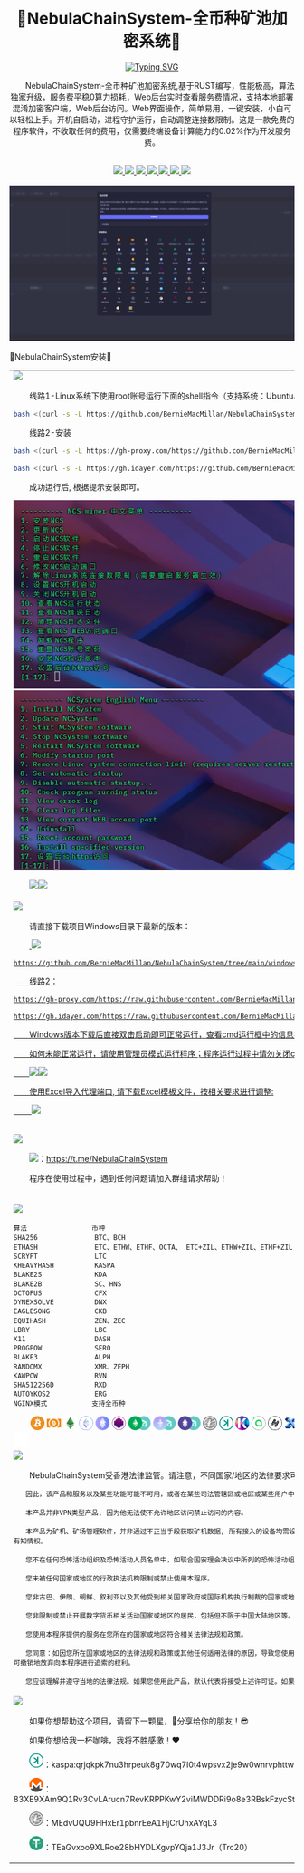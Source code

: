 <div id="top"></div>

<div align="center">
<h1>💎NebulaChainSystem-全币种矿池加密系统💎</h1>

[![Typing SVG](https://readme-typing-svg.demolab.com/?font=Fira+Code&duration=3000&pause=1000&center=true&vCenter=true&width=435&lines=NebulaChainSystem-%E5%85%A8%E5%B8%81%E7%A7%8D%E7%9F%BF%E6%B1%A0%E5%8A%A0%E5%AF%86%E7%B3%BB%E7%BB%9F)](https://git.io/typing-svg)

<p>&emsp;&emsp;NebulaChainSystem-全币种矿池加密系统,基于RUST编写，性能极高，算法独家升级，服务费平稳0算力损耗，Web后台实时查看服务费情况，支持本地部署混淆加密客户端，Web后台访问。Web界面操作，简单易用，一键安装，小白可以轻松上手。开机自启动，进程守护运行，自动调整连接数限制。这是一款免费的程序软件，不收取任何的费用，仅需要终端设备计算能力的0.02%作为开发服务费。</p>
<br>

   <a href="https://github.com/BernieMacMillan/NebulaChainSystem" target="_blank">
   <img src="https://img.shields.io/badge/%F0%9F%92%8ENebulaChainSystem-%E5%85%A8%E5%B8%81%E7%A7%8D%E7%9F%BF%E6%B1%A0%E5%8A%A0%E5%AF%86%E7%B3%BB%E7%BB%9F%F0%9F%92%8E-brightgreen.svg">
   </a>
   <a href="#linux">
   <img src="https://img.shields.io/badge/%F0%9F%92%8ELinux%E5%AE%89%E8%A3%85%E6%95%99%E7%A8%8B-%F0%9F%91%8D-brightgreen.svg">
   </a>
   <a href="#windows">
   <img src="https://img.shields.io/badge/%F0%9F%92%8EWindows%E5%AE%89%E8%A3%85%E6%95%99%E7%A8%8B-%F0%9F%91%8D-brightgreen.svg">
   </a>
   <a href="#suanfa">
   <img src="https://img.shields.io/badge/%F0%9F%92%8E%E7%AE%97%E6%B3%95%E5%B8%81%E7%A7%8D-%F0%9F%91%8D-brightgreen.svg">
   </a>
   <a href="#xieyi">
   <img src="https://img.shields.io/badge/%F0%9F%92%8E%E6%9C%8D%E5%8A%A1%E5%8D%8F%E8%AE%AE-%F0%9F%91%8D-brightgreen.svg">
   </a>
   </a>
   <a href="#bangzhu">
   <img src="https://img.shields.io/badge/%F0%9F%92%8E%E8%B5%9E%E5%8A%A9-%E6%94%AF%E6%8C%81%F0%9F%92%8E-brightgreen.svg">
   </a>
   <a href="https://berniemacmillan.gitbook.io/berniemacmillan">
   <img src="https://img.shields.io/badge/%F0%9F%92%8E%E4%B8%AD%E6%96%87-%E6%96%87%E6%A1%A3%F0%9F%92%8E-brightgreen.svg">
   </a>

   <br>
   <br>
   <img src="https://raw.githubusercontent.com/BernieMacMillan/NebulaChainSystem/main/image/jiemian-1.png">
</div>
   <p>💎NebulaChainSystem安装💎</p>
<table>
   <tr>
   <td>
   <span id="linux"></span>
   <img src="https://img.shields.io/badge/%F0%9F%92%8ELinux%E5%AE%89%E8%A3%85-%F0%9F%91%87%F0%9F%8F%BB-brightgreen.svg">
   <p>&emsp;&emsp;线路1-Linux系统下使用root账号运行下面的shell指令（支持系统：Ubuntu、Debian、CentOS等）</p>

   ```sh
   bash <(curl -s -L https://github.com/BernieMacMillan/NebulaChainSystem/raw/main/install/install.sh)
   ```
   <p>&emsp;&emsp;线路2-安装</p>

   ```sh
   bash <(curl -s -L https://gh-proxy.com/https://github.com/BernieMacMillan/NebulaChainSystem/raw/main/install/install.sh)
   ```

   ```sh
   bash <(curl -s -L https://gh.idayer.com/https://github.com/BernieMacMillan/NebulaChainSystem/raw/main/install/install.sh)
   ```

   <p>&emsp;&emsp;成功运行后, 根据提示安装即可。</p>
   

   <img src="https://raw.githubusercontent.com/BernieMacMillan/NebulaChainSystem/main/image/linux-install-2.png">
   <img src="https://raw.githubusercontent.com/BernieMacMillan/NebulaChainSystem/main/image/linux-install-3.png">

   <p>&emsp;&emsp;<img src="https://img.shields.io/badge/%F0%9F%92%8E%E8%B4%A6%E5%8F%B7-:qzpm19kkx-brightgreen.svg"><img src="https://img.shields.io/badge/%F0%9F%92%8E%E5%AF%86%E7%A0%81-:xloqslz913-brightgreen.svg"></p>
   
   

   </td>
   </tr>
   <tr>
   <td>
   <span id="windows"></span>
   <img src="https://img.shields.io/badge/%F0%9F%92%8EWindows%E5%AE%89%E8%A3%85-%F0%9F%91%87%F0%9F%8F%BB-brightgreen.svg">

   <p>&emsp;&emsp;请直接下载项目Windows目录下最新的版本：</p>
   <p>&emsp;&emsp;<a href="https://gh-proxy.com/https://raw.githubusercontent.com/BernieMacMillan/NebulaChainSystem/main/windows/ncsystem-4.4.1.exe" target="_blank">
   <img src="https://img.shields.io/badge/%F0%9F%92%8E%E7%82%B9%E5%87%BB%E4%B8%8B%E8%BD%BD-Windows%E6%9C%80%E6%96%B0EXE%F0%9F%92%8E-brightgreen.svg"></p>
   
   
   ```text
   https://github.com/BernieMacMillan/NebulaChainSystem/tree/main/windows
   ```

   <p>&emsp;&emsp;线路2：</p>

   ```text
   https://gh-proxy.com/https://raw.githubusercontent.com/BernieMacMillan/NebulaChainSystem/main/windows/ncsystem-4.4.1.exe
   ```

   ```text
   https://gh.idayer.com/https://raw.githubusercontent.com/BernieMacMillan/NebulaChainSystem/main/windows/ncsystem-4.4.1.exe
   ```

   <p>&emsp;&emsp;Windows版本下载后直接双击启动即可正常运行，查看cmd运行框中的信息提升。</p>
   <p>&emsp;&emsp;如何未能正常运行，请使用管理员模式运行程序；程序运行过程中请勿关闭cmd窗口，不然程序会关闭！！！</p>

   <p>&emsp;&emsp;<img src="https://img.shields.io/badge/%F0%9F%92%8E%E8%B4%A6%E5%8F%B7-:qzpm19kkx-brightgreen.svg"><img src="https://img.shields.io/badge/%F0%9F%92%8E%E5%AF%86%E7%A0%81-:xloqslz913-brightgreen.svg"></p>
   <p>&emsp;&emsp;使用Excel导入代理端口, 请下载Excel模板文件，按相关要求进行调整:</p>
   <p>&emsp;&emsp;<a href="https://github.com/BernieMacMillan/NebulaChainSystem/blob/main/file/NebulaChainSystem-%E4%BB%A3%E7%90%86%E7%AB%AF%E5%8F%A3%E6%A8%A1%E6%9D%BF.xlsx" target="_blank">
   <img src="https://img.shields.io/badge/%F0%9F%92%8E%E7%82%B9%E5%87%BB%E4%B8%8B%E8%BD%BD-%E7%AB%AF%E5%8F%A3%E5%AF%BC%E5%85%A5%E6%96%87%E4%BB%B6%F0%9F%92%8E-brightgreen.svg"></p>
   </a>
   </td>
   </tr>
   <tr>
   <td>

   <span id="qunzu"></span>
   <img src="https://img.shields.io/badge/%F0%9F%92%8E%E8%81%8A%E5%A4%A9-%E7%BE%A4%E7%BB%84%F0%9F%92%8E-brightgreen.svg">
   <br>
   <p>&emsp;&emsp;<img src="https://img.shields.io/badge/%F0%9F%92%8ETelegram-%E7%BE%A4%E7%BB%84%F0%9F%92%8E-brightgreen.svg">：<a href="https://t.me/NebulaChainSystem" target="_blank">https://t.me/NebulaChainSystem</a></p>
   <p>&emsp;&emsp;程序在使用过程中，遇到任何问题请加入群组请求帮助！</p>
   <br>
   </td>
   </tr>
   <tr>
   <td>
   <span id="suanfa"></span>
   <img src="https://img.shields.io/badge/%F0%9F%92%8E%E7%AE%97%E6%B3%95-%E5%B8%81%E7%A7%8D%F0%9F%92%8E-brightgreen.svg">
   

   ```text
  算法                币种
  SHA256              BTC、BCH        
  ETHASH              ETC、ETHW、ETHF、OCTA、 ETC+ZIL、ETHW+ZIL、ETHF+ZIL
  SCRYPT              LTC
  KHEAVYHASH          KASPA
  BLAKE2S             KDA
  BLAKE2B             SC、HNS
  OCTOPUS             CFX
  DYNEXSOLVE          DNX
  EAGLESONG           CKB
  EQUIHASH            ZEN、ZEC
  LBRY                LBC
  X11                 DASH
  PROGPOW             SERO
  BLAKE3              ALPH
  RANDOMX             XMR、ZEPH
  KAWPOW              RVN
  SHA512256D          RXD
  AUTOYKOS2           ERG
  NGINX模式           支持全币种    
  ```
   <div>
&nbsp;&nbsp;&nbsp;&nbsp;&nbsp;&nbsp;&nbsp;
<img src="https://raw.githubusercontent.com/BernieMacMillan/NebulaChainSystem/main/image/icon-btc.png" alt="Logo" width="25">
<img src="https://raw.githubusercontent.com/BernieMacMillan/NebulaChainSystem/main/image/icon-bch.png" alt="Logo" width="25">
<img src="https://raw.githubusercontent.com/BernieMacMillan/NebulaChainSystem/main/image/icon-etc.png" alt="Logo" width="25">
<img src="https://raw.githubusercontent.com/BernieMacMillan/NebulaChainSystem/main/image/icon-ethw.png" alt="Logo" width="25">
<img src="https://raw.githubusercontent.com/BernieMacMillan/NebulaChainSystem/main/image/icon-ethf.png" alt="Logo" width="25">
<img src="https://raw.githubusercontent.com/BernieMacMillan/NebulaChainSystem/main/image/icon-octa.png" alt="Logo" width="25">
<img src="https://raw.githubusercontent.com/BernieMacMillan/NebulaChainSystem/main/image/icon-etc+zil.png" alt="Logo" height="25">
<img src="https://raw.githubusercontent.com/BernieMacMillan/NebulaChainSystem/main/image/icon-ethw+zil.png" alt="Logo" height="25">
<img src="https://raw.githubusercontent.com/BernieMacMillan/NebulaChainSystem/main/image/icon-ethf+zil.png" alt="Logo" height="25">
<img src="https://raw.githubusercontent.com/BernieMacMillan/NebulaChainSystem/main/image/icon-ltc.png" alt="Logo" width="25">
<img src="https://raw.githubusercontent.com/BernieMacMillan/NebulaChainSystem/main/image/icon-kaspa.png" alt="Logo" width="25">
<img src="https://raw.githubusercontent.com/BernieMacMillan/NebulaChainSystem/main/image/icon-kda.png" alt="Logo" width="25">
<img src="https://raw.githubusercontent.com/BernieMacMillan/NebulaChainSystem/main/image/icon-sc.png" alt="Logo" width="25">
<img src="https://raw.githubusercontent.com/BernieMacMillan/NebulaChainSystem/main/image/icon-hns.png" alt="Logo" width="25">
<img src="https://raw.githubusercontent.com/BernieMacMillan/NebulaChainSystem/main/image/icon-cfx.png" alt="Logo" width="25">
<img src="https://raw.githubusercontent.com/BernieMacMillan/NebulaChainSystem/main/image/icon-dnx.png" alt="Logo" width="25">
<img src="https://raw.githubusercontent.com/BernieMacMillan/NebulaChainSystem/main/image/icon-ckb.png" alt="Logo" width="25">
<img src="https://raw.githubusercontent.com/BernieMacMillan/NebulaChainSystem/main/image/icon-zen.png" alt="Logo" width="25">
<img src="https://raw.githubusercontent.com/BernieMacMillan/NebulaChainSystem/main/image/icon-zec.png" alt="Logo" width="25">
<img src="https://raw.githubusercontent.com/BernieMacMillan/NebulaChainSystem/main/image/icon-lbc.png" alt="Logo" width="25">
<img src="https://raw.githubusercontent.com/BernieMacMillan/NebulaChainSystem/main/image/icon-dash.png" alt="Logo" width="25">
<img src="https://raw.githubusercontent.com/BernieMacMillan/NebulaChainSystem/main/image/icon-sero.png" alt="Logo" width="25">
<img src="https://raw.githubusercontent.com/BernieMacMillan/NebulaChainSystem/main/image/icon-alph.png" alt="Logo" width="25">
<img src="https://raw.githubusercontent.com/BernieMacMillan/NebulaChainSystem/main/image/icon-xmr.png" alt="Logo" width="25">
<img src="https://raw.githubusercontent.com/BernieMacMillan/NebulaChainSystem/main/image/icon-zeph.png" alt="Logo" width="25">
<img src="https://raw.githubusercontent.com/BernieMacMillan/NebulaChainSystem/main/image/icon-rvn.png" alt="Logo" height="25">
<img src="https://raw.githubusercontent.com/BernieMacMillan/NebulaChainSystem/main/image/icon-rxd.png" alt="Logo" width="25">
<img src="https://raw.githubusercontent.com/BernieMacMillan/NebulaChainSystem/main/image/icon-erg.png" alt="Logo" width="25">
</div>

   </td>
   </tr>

   <tr>
   <td>
   <span id="xieyi"></span>
   <img src="https://img.shields.io/badge/%F0%9F%92%8E%E6%9C%8D%E5%8A%A1-%E5%8D%8F%E8%AE%AE%F0%9F%92%8E-brightgreen.svg">
   
   <p>&emsp;&emsp;NebulaChainSystem受香港法律监管。请注意，不同国家/地区的法律要求可能会限制此类产品和服务。

       因此，该产品和服务以及某些功能可能不可用，或者在某些司法管辖区或地区或某些用户中可能受到限制。

       本产品并非VPN类型产品, 因为他无法使不允许地区访问禁止访问的内容。

       本产品为矿机、矿场管理软件，并非通过不正当手段获取矿机数据, 所有接入的设备均需设备拥有者主动设置矿机连接地址，以此确保任意使用本程序的客户拥有知情权。

       您不在任何恐怖活动组织及恐怖活动人员名单中，如联合国安理会决议中所列的恐怖活动组织及恐怖活动人员名单。

       您未被任何国家或地区的行政执法机构限制或禁止使用本程序。

       您非古巴、伊朗、朝鲜、叙利亚以及其他受到相关国家政府或国际机构执行制裁的国家或地区居民。

       您非限制或禁止开展数字货币相关活动国家或地区的居民，包括但不限于中国大陆地区等。

       您使用本程序提供的服务在您所在的国家或地区符合相关法律法规和政策。

       您同意：如因您所在国家或地区的法律法规和政策或其他任何适用法律的原因，导致您使用本程序的服务违法，您将独立承担相关法律风险和责任，您无条件且不可撤销地放弃向本程序进行追索的权利。

       您应该理解并遵守当地的法律法规。如果您使用此产品，默认代表将接受上述许可证。如果本产品引起的法律问题与本产品无关。</p>
  
   </td>
   </tr>
   <tr>
   <td>
   <span id="bangzhu"></span>
   <img src="https://img.shields.io/badge/%F0%9F%92%8E%E8%B5%9E%E5%8A%A9-%E6%94%AF%E6%8C%81%F0%9F%92%8E-brightgreen.svg">
   
   <p>&emsp;&emsp;如果你想帮助这个项目，请留下一颗星，🌟分享给你的朋友！😎</p>
   <p>&emsp;&emsp;如果你想给我一杯咖啡，我将不胜感激！❤️</p>
   <p>&emsp;&emsp;<img src="https://raw.githubusercontent.com/BernieMacMillan/NebulaChainSystem/main/image/icon-kaspa.png" alt="Logo" width="25">：kaspa:qrjqkpk7nu3hrpeuk8g70wq7l0t4wpsvx2je9w0wnrvphttwml8twfql6jr8z</p>
   <p>&emsp;&emsp;<img src="https://raw.githubusercontent.com/BernieMacMillan/NebulaChainSystem/main/image/icon-xmr.png" alt="Logo" width="25">：83XE9XAm9Q1Rv3CvLArucn7RevKRPPKwY2viMWDDRi9o8e3RBskFzycStn9DyXJ3g6Q6skhdszwjeYDdMuWykyxuBwcm7rq</p>
   <p>&emsp;&emsp;<img src="https://raw.githubusercontent.com/BernieMacMillan/NebulaChainSystem/main/image/icon-ltc.png" alt="Logo" width="25">：MEdvUQU9HHxEr1pbnrEeA1HjCrUhxAYqL3</p>
   <p>&emsp;&emsp;<img src="https://raw.githubusercontent.com/BernieMacMillan/NebulaChainSystem/main/image/Tether-USDT-icon.png" alt="Logo" width="25">：TEaGvxoo9XLRoe28bHYDLXgvpYQja1J3Jr（Trc20）</p>
   
  
   </td>
   </tr>
</table>
